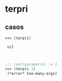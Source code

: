 # terpri

## casos
```clojure
>>> (terpri)

 nil



;;; cant(parametro) != 1
>>> (terpri 1)
 (*error* too-many-args)
```